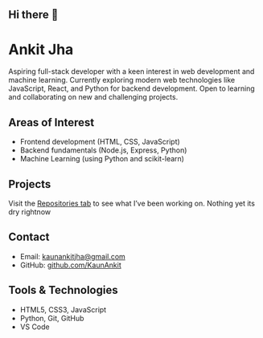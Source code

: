 ## Hi there 👋

# Ankit Jha

Aspiring full-stack developer with a keen interest in web development and machine learning. Currently exploring modern web technologies like JavaScript, React, and Python for backend development. Open to learning and collaborating on new and challenging projects.

## Areas of Interest

- Frontend development (HTML, CSS, JavaScript)
- Backend fundamentals (Node.js, Express, Python)
- Machine Learning (using Python and scikit-learn)

## Projects

Visit the [Repositories tab](https://github.com/KaunAnkit?tab=repositories) to see what I’ve been working on.
Nothing yet its dry rightnow

## Contact

- Email: kaunankitjha@gmail.com
- GitHub: [github.com/KaunAnkit](https://github.com/KaunAnkit)

## Tools & Technologies

- HTML5, CSS3, JavaScript
- Python, Git, GitHub
- VS Code
